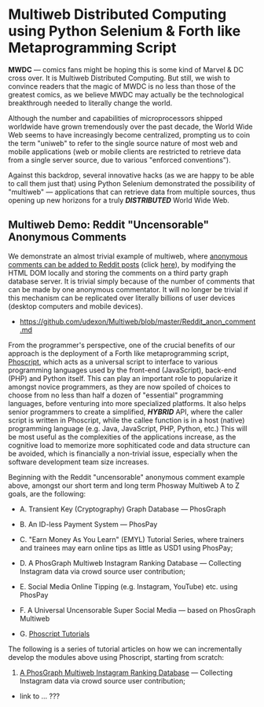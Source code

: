 # Multiweb Distributed Computing using Python Selenium & Forth like Metaprogramming Script

__MWDC__ &mdash; comics fans might be hoping this is some kind of Marvel & DC cross over. It is Multiweb Distributed Computing. But still, we wish to convince readers that the magic of MWDC is no less than those of the greatest comics, as we believe MWDC may actually be the technological breakthrough needed to literally change the world. 

Although the number and capabilities of microprocessors shipped worldwide have grown tremendously over the past decade, the World Wide Web seems to have increasingly become centralized, prompting us to coin the term "uniweb" to refer to the single source nature of most web and mobile applications (web or mobile clients are restricted to retrieve data from a single server source, due to various "enforced conventions").

Against this backdrop, several innovative hacks (as we are happy to be able to call them just that) using Python Selenium demonstrated the possibility of "multiweb" &mdash; applications that can retrieve data from multiple sources, thus opening up new horizons for a truly ___DISTRIBUTED___ World Wide Web.


## Multiweb Demo: Reddit "Uncensorable" Anonymous Comments

We demonstrate an almost trivial example of multiweb, where [anonymous comments can be added to Reddit posts](https://github.com/udexon/Multiweb/blob/master/Reddit_anon_comment.md) (click [here](https://github.com/udexon/Multiweb/blob/master/Reddit_anon_comment.md)), by modifying the HTML DOM locally and storing the comments on a third party graph database server. It is trivial simply because of the number of comments that can be made by one anonymous commentator. It will no longer be trivial if this mechanism can be replicated over literally billions of user devices (desktop computers and mobile devices). 

- https://github.com/udexon/Multiweb/blob/master/Reddit_anon_comment.md

From the programmer's perspective, one of the crucial benefits of our approach is the deployment of a Forth like metaprogramming script, [Phoscript](https://github.com/udexon/Multiweb/blob/master/Phoscript_Tutorials.md), which acts as a universal script to interface to various programming languages used by the front-end (JavaScript), back-end (PHP) and Python itself. This can play an important role to popularize it amongst novice programmers, as they are now spoiled of choices to choose from no less than half a dozen of "essential" programming languages, before venturing into more specialized platforms. It also helps senior programmers to create a simplified, ___HYBRID___ API, where the caller script is written in Phoscript, while the callee function is in a host (native) programming language (e.g. Java, JavaScript, PHP, Python, etc.) This will be most useful as the complexities of the applications increase, as the cognitive load to memorize more sophiticated code and data structure can be avoided, which is financially a non-trivial issue, especially when the software development team size increases.

Beginning with the Reddit "uncensorable" anonymous comment example above, amongst our short term and long term Phosway Multiweb A to Z goals, are the following:

- A. Transient Key (Cryptography) Graph Database &mdash; PhosGraph

- B. An ID-less Payment System &mdash; PhosPay

- C. "Earn Money As You Learn" (EMYL) Tutorial Series, where trainers and trainees may earn online tips as little as USD1 using PhosPay;

- D. A PhosGraph Multiweb Instagram Ranking Database &mdash; Collecting Instagram data via crowd source user contribution;

- E. Social Media Online Tipping (e.g. Instagram, YouTube) etc. using PhosPay

- F. A Universal Uncensorable Super Social Media &mdash; based on PhosGraph Multiweb

- G. [Phoscript Tutorials](https://github.com/udexon/Multiweb/blob/master/Phoscript_Tutorials.md)

The following is a series of tutorial articles on how we can incrementally develop the modules above using Phoscript, starting from scratch:

1. [A PhosGraph Multiweb Instagram Ranking Database](https://github.com/udexon/Multiweb/blob/master/Instagram_Ranking_PhosGraph_Multiweb.md) &mdash; Collecting Instagram data via crowd source user contribution;

- link to ... ???

